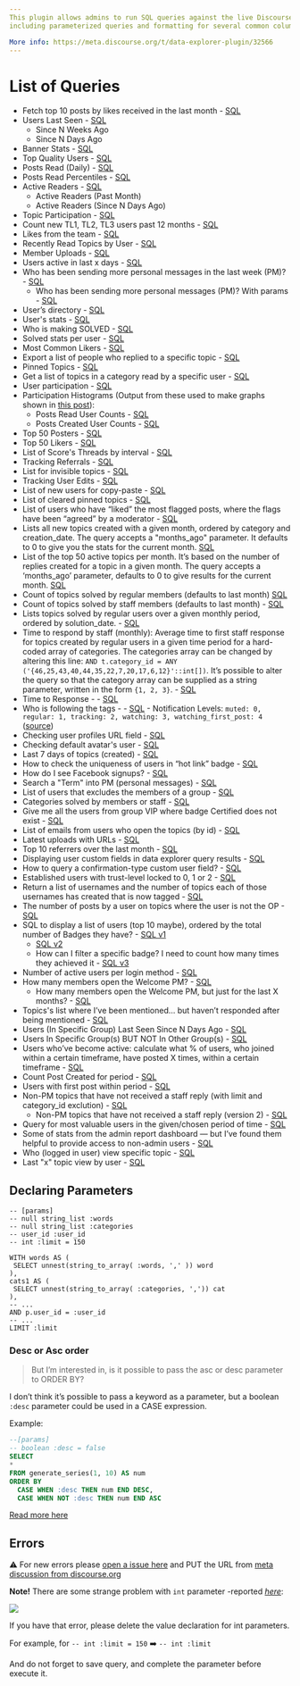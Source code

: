 ```yaml
---
This plugin allows admins to run SQL queries against the live Discourse database, 
including parameterized queries and formatting for several common column types.

More info: https://meta.discourse.org/t/data-explorer-plugin/32566
---
```


# List of Queries

* Fetch top 10 posts by likes received in the last month - [SQL](https://github.com/SidVal/discourse-data-explorer/blob/queries/queries/top-posts-by-likes.sql)
* Users Last Seen - [SQL](https://github.com/SidVal/discourse-data-explorer/blob/queries/queries/users-last-seen.sql)
  + Since N Weeks Ago
  + Since N Days Ago
* Banner Stats - [SQL](https://github.com/SidVal/discourse-data-explorer/blob/queries/queries/banner-stats.sql)
* Top Quality Users - [SQL](https://github.com/SidVal/discourse-data-explorer/blob/queries/queries/top-quality-users.sql)
* Posts Read (Daily) - [SQL](https://github.com/SidVal/discourse-data-explorer/blob/queries/queries/posts-read-daily.sql)
* Posts Read Percentiles - [SQL](https://github.com/SidVal/discourse-data-explorer/blob/queries/queries/posts-read-percentiles.sql)
* Active Readers - [SQL](https://github.com/SidVal/discourse-data-explorer/blob/queries/queries/active-readers.sql)
  + Active Readers (Past Month)
  + Active Readers (Since N Days Ago)
* Topic Participation - [SQL](https://github.com/SidVal/discourse-data-explorer/blob/queries/queries/topic-participation.sql)
* Count new TL1, TL2, TL3 users past 12 months - [SQL](https://github.com/SidVal/discourse-data-explorer/blob/queries/queries/new-users-tl.sql)
* Likes from the team - [SQL](https://github.com/SidVal/discourse-data-explorer/blob/queries/queries/likes-from-the-team.sql)
* Recently Read Topics by User - [SQL](https://github.com/SidVal/discourse-data-explorer/blob/queries/queries/recently-read-topics.sql)
* Member Uploads - [SQL](https://github.com/SidVal/discourse-data-explorer/blob/queries/queries/member-uploads.sql)
* Users active in last x days - [SQL](https://github.com/SidVal/discourse-data-explorer/blob/queries/queries/users-active.sql)
* Who has been sending more personal messages in the last week (PM)? - [SQL](https://github.com/SidVal/discourse-data-explorer/blob/queries/queries/user-most-pm-last-w.sql)
   * Who has been sending more personal messages (PM)? With params - [SQL](https://github.com/SidVal/discourse-data-explorer/blob/queries/queries/user-most-pm.sql)
* User’s directory - [SQL](https://github.com/SidVal/discourse-data-explorer/blob/queries/queries/user-directory.sql)
* User's stats - [SQL](https://github.com/SidVal/discourse-data-explorer/blob/queries/queries/user-stats.sql)
* Who is making SOLVED - [SQL](https://github.com/SidVal/discourse-data-explorer/blob/queries/queries/who-is-marking-solved.sql)
* Solved stats per user - [SQL](https://github.com/SidVal/discourse-data-explorer/blob/queries/queries/solved-stats-per-user.sql)
* Most Common Likers - [SQL](https://github.com/SidVal/discourse-data-explorer/blob/queries/queries/most-common-likers.sql)
* Export a list of people who replied to a specific topic - [SQL](https://github.com/SidVal/discourse-data-explorer/blob/queries/queries/list-users-who-replied-topic.sql)
* Pinned Topics - [SQL](https://github.com/SidVal/discourse-data-explorer/blob/queries/queries/pinned-topics.sql)
* Get a list of topics in a category read by a specific user - [SQL](https://github.com/SidVal/discourse-data-explorer/blob/queries/queries/topics-in-a-category-read-by-user.sql)
* User participation - [SQL](https://github.com/SidVal/discourse-data-explorer/blob/queries/queries/user-participation.sql)
* Participation Histograms (Output from these used to make graphs shown in [this post](https://meta.discourse.org/t/67134/14?u=sidv)): 
  * Posts Read User Counts - [SQL](https://github.com/SidVal/discourse-data-explorer/blob/queries/queries/posts-read-user-counts.sql)
  * Posts Created User Counts - [SQL](https://github.com/SidVal/discourse-data-explorer/blob/queries/queries/posts-created-user-counts.sql)
* Top 50 Posters - [SQL](https://github.com/SidVal/discourse-data-explorer/blob/queries/queries/top-50-posters.sql)
* Top 50 Likers - [SQL](https://github.com/SidVal/discourse-data-explorer/blob/queries/queries/top-50-likers.sql)
* List of Score's Threads by interval - [SQL](https://github.com/SidVal/discourse-data-explorer/blob/queries/queries/score-threads.sql)
* Tracking Referrals - [SQL](https://github.com/SidVal/discourse-data-explorer/blob/queries/queries/tracking-referrals.sql)
* List for invisible topics - [SQL](https://github.com/SidVal/discourse-data-explorer/blob/queries/queries/unlisted-topics.sql)
* Tracking User Edits - [SQL](https://github.com/SidVal/discourse-data-explorer/blob/queries/queries/tracking-user-edits.sql)
* List of new users for copy-paste - [SQL](https://github.com/SidVal/discourse-data-explorer/blob/queries/queries/mentions-for-copy-paste.sql)
* List of cleared pinned topics - [SQL](https://github.com/SidVal/discourse-data-explorer/blob/queries/queries/cleared-pinned-topics.sql)
* List of users who have “liked” the most flagged posts, where the flags have been “agreed” by a moderator - [SQL](https://github.com/SidVal/discourse-data-explorer/blob/queries/queries/identify-likers-flagged-posts.sql)
* Lists all new topics created with a given month, ordered by category and creation_date. The query accepts a "months_ago" parameter. It defaults to 0 to give you the stats for the current month. [SQL](https://github.com/SidVal/discourse-data-explorer/blob/queries/queries/new-topics-by-category-date.sql)
* List of the top 50 active topics per month. It’s based on the number of replies created for a topic in a given month. The query accepts a ‘months_ago’ parameter, defaults to 0 to give results for the current month. [SQL](https://github.com/SidVal/discourse-data-explorer/blob/queries/queries/top-50-active-topics.sql)
* Count of topics solved by regular members (defaults to last month) [SQL](https://github.com/SidVal/discourse-data-explorer/blob/queries/queries/count-topics-solved.sql)
* Count of topics solved by staff members (defaults to last month) - [SQL](https://github.com/SidVal/discourse-data-explorer/blob/queries/queries/count-topics-solved-staff.sql)
* Lists topics solved by regular users over a given monthly period, ordered by solution_date. - [SQL](https://github.com/SidVal/discourse-data-explorer/blob/queries/queries/lists-topics-solved-date.sql)
* Time to respond by staff (monthly): Average time to first staff response for topics created by regular users in a given time period for a hard-coded array of categories. The categories array can be changed by altering this line: `AND t.category_id = ANY ('{46,25,43,40,44,35,22,7,20,17,6,12}'::int[])`. It’s possible to alter the query so that the category array can be supplied as a string parameter, written in the form `{1, 2, 3}`. - [SQL](https://github.com/SidVal/discourse-data-explorer/blob/queries/queries/time-respond-staff.sql)
* Time to Response - - [SQL](https://github.com/SidVal/discourse-data-explorer/blob/queries/queries/time-to-response.sql)
* Who is following the tags - - [SQL](https://github.com/SidVal/discourse-data-explorer/blob/queries/queries/who-following-tags.sql) - Notification Levels: `muted: 0, regular: 1, tracking: 2, watching: 3, watching_first_post: 4` ([source](https://github.com/discourse/discourse/blob/master/lib/notification_levels.rb#L3-L7)) 
* Checking user profiles URL field - [SQL](https://github.com/SidVal/discourse-data-explorer/blob/queries/queries/check-url-user-profile.sql)
* Checking default avatar's user  - [SQL](https://github.com/SidVal/discourse-data-explorer/blob/queries/queries/check-avatar-user-profile.sql)
* Last 7 days of topics (created) - [SQL](https://github.com/SidVal/discourse-data-explorer/blob/queries/queries/list-topics-week.sql)
* How to check the uniqueness of users in “hot link” badge - [SQL](https://github.com/SidVal/discourse-data-explorer/blob/queries/queries/hot-link.sql)
* How do I see Facebook signups? - [SQL](https://github.com/SidVal/discourse-data-explorer/blob/queries/queries/facebook-signups.sql)
* Search a "Term" into PM (personal messages) - [SQL](https://github.com/SidVal/discourse-data-explorer/blob/queries/queries/search-term-pm.sql)
* List of users that excludes the members of a group - [SQL](https://github.com/SidVal/discourse-data-explorer/blob/queries/queries/excludes-members-group.sql)
* Categories solved by members or staff - [SQL](https://github.com/SidVal/discourse-data-explorer/blob/queries/queries/categories-solved-by.sql)
* Give me all the users from group VIP where badge Certified does not exist - [SQL](https://github.com/SidVal/discourse-data-explorer/blob/queries/queries/users-from-group-without-badge.sql)
* List of emails from users who open the topics (by id) - [SQL](https://github.com/SidVal/discourse-data-explorer/blob/queries/queries/emails-users-by-topic)
* Latest uploads with URLs - [SQL](https://github.com/SidVal/discourse-data-explorer/blob/queries/queries/uploads-urls.sql)
* Top 10 referrers over the last month - [SQL](https://github.com/SidVal/discourse-data-explorer/blob/queries/queries/top-10-referrers.sql)
* Displaying user custom fields in data explorer query results - [SQL](https://github.com/SidVal/discourse-data-explorer/blob/queries/queries/displaying-user-custom-fields.sql)
* How to query a confirmation-type custom user field? - [SQL](https://github.com/SidVal/discourse-data-explorer/blob/queries/queries/users-custom-user-field.sql)
* Established users with trust-level locked to 0, 1 or 2 - [SQL](https://github.com/SidVal/discourse-data-explorer/blob/queries/queries/trust-level-locked.sql)
* Return a list of usernames and the number of topics each of those usernames has created that is now tagged - [SQL](https://github.com/SidVal/discourse-data-explorer/blob/queries/queries/usernames-tagname.sql)
* The number of posts by a user on topics where the user is not the OP - [SQL](https://github.com/SidVal/discourse-data-explorer/blob/queries/queries/posts-where-user-not-op.sql)
* SQL to display a list of users (top 10 maybe), ordered by the total number of Badges they have? - [SQL v1](https://github.com/SidVal/discourse-data-explorer/blob/queries/queries/top-users-by-badges-v1.sql)
  * [SQL v2](https://github.com/SidVal/discourse-data-explorer/blob/queries/queries/top-users-by-badges-v2.sql)
  * How can I filter a specific badge? I need to count how many times they achieved it - [SQL v3](https://github.com/SidVal/discourse-data-explorer/blob/queries/queries/top-users-by-badges-v3.sql)
* Number of active users per login method - [SQL](https://github.com/SidVal/discourse-data-explorer/blob/queries/queries/active-users-per-login-method.sql)
* How many members open the Welcome PM? - [SQL](https://github.com/SidVal/discourse-data-explorer/blob/queries/queries/count-members-open-welcome-pm.sql)
  * How many members open the Welcome PM, but just for the last X months? - [SQL](https://github.com/SidVal/discourse-data-explorer/blob/queries/queries/members-open-welcome-pm-for-month.sql)
* Topics's list where I’ve been mentioned… but haven’t responded after being mentioned - [SQL](https://github.com/SidVal/discourse-data-explorer/blob/queries/queries/topic-list-where-mention-user.sql)
* Users (In Specific Group) Last Seen Since N Days Ago - [SQL](https://github.com/SidVal/discourse-data-explorer/blob/queries/queries/users-in-group-last-seen.sql)
* Users In Specific Group(s) BUT NOT In Other Group(s) - [SQL](https://github.com/SidVal/discourse-data-explorer/blob/queries/queries/users-group-not-in-other-groups.sql)
* Users who’ve become active: calculate what % of users, who joined within a certain timeframe, have posted X times, within a certain timeframe - [SQL](https://github.com/SidVal/discourse-data-explorer/blob/queries/queries/percent-users-posted.sql)
* Count Post Created for period - [SQL](https://github.com/SidVal/discourse-data-explorer/blob/queries/queries/post-created-for-period.sql)
* Users with first post within period - [SQL](https://github.com/SidVal/discourse-data-explorer/blob/queries/queries/users-first-post-period.sql)
* Non-PM topics that have not received a staff reply (with limit and category_id exclution) - [SQL](https://github.com/SidVal/discourse-data-explorer/blob/queries/queries/topics-not-received-staff-reply.sql)
   * Non-PM topics that have not received a staff reply (version 2) - [SQL](https://github.com/SidVal/discourse-data-explorer/blob/queries/queries/topics-not-received-staff-reply-2.sql)
* Query for most valuable users in the given/chosen period of time - [SQL](https://github.com/SidVal/discourse-data-explorer/blob/queries/queries/valuable-users.sql)
* Some of stats from the admin report dashboard — but I’ve found them helpful to provide access to non-admin users - [SQL](https://github.com/SidVal/discourse-data-explorer/blob/queries/queries/stats-admin-report.sql)
* Who (logged in user) view specific topic - [SQL](https://github.com/SidVal/discourse-data-explorer/blob/queries/queries/who-view-specific-topic.sql)
* Last "x" topic view by user - [SQL](https://github.com/SidVal/discourse-data-explorer/blob/queries/queries/last-topics-by-user.sql)

<!---
* Some text - [SQL]()
* Some text - [SQL]()
* Some text - [SQL]()
* Some text - [SQL]()
* Some text - [SQL]()
-->

## Declaring Parameters

```
-- [params]
-- null string_list :words
-- null string_list :categories
-- user_id :user_id
-- int :limit = 150

WITH words AS (
 SELECT unnest(string_to_array( :words, ',' )) word
),
cats1 AS (
 SELECT unnest(string_to_array( :categories, ',')) cat
),
-- ...
AND p.user_id = :user_id
-- ...
LIMIT :limit
```

### Desc or Asc order

>But I’m interested in, is it possible to pass the asc or desc parameter to ORDER BY?

I don’t think it’s possible to pass a keyword as a parameter, but a boolean `:desc` parameter could be used in a CASE expression.

Example:

```sql
--[params]
-- boolean :desc = false
SELECT
*
FROM generate_series(1, 10) AS num
ORDER BY
  CASE WHEN :desc THEN num END DESC,
  CASE WHEN NOT :desc THEN num END ASC
```

[Read more here](https://meta.discourse.org/t/what-cool-data-explorer-queries-have-you-come-up-with/43516/183?u=sidv)

## Errors
:warning: For new errors please [open a issue here](https://github.com/SidVal/discourse-data-explorer/issues) and PUT the URL from [meta discussion from discourse.org](https://meta.discourse.org)

**Note!** There are some strange problem with `int` parameter -reported _[here](https://meta.discourse.org/t/strange-problem-with-data-explorer/57751?u=sidv)_:

[![](https://meta-s3-cdn.global.ssl.fastly.net/original/3X/8/9/890aed880946c4bdb02f7af0f585dea8c6e6aa86.png)](https://meta.discourse.org/t/strange-problem-with-data-explorer/57751?u=sidv)

If you have that error, please delete the value declaration for int parameters.

For example, for 
`-- int :limit = 150` :arrow_right: `-- int :limit` 

And do not forget to save query, and complete the parameter before execute it.

